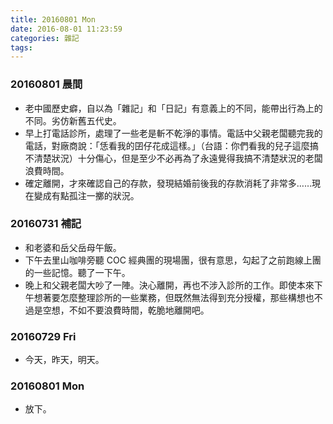 ```yaml
---
title: 20160801 Mon
date: 2016-08-01 11:23:59
categories: 雜記
tags:
---
```


### 20160801 晨間

- 老中國歷史癖，自以為「雜記」和「日記」有意義上的不同，能帶出行為上的不同。劣仿新舊五代史。
- 早上打電話診所，處理了一些老是斬不乾淨的事情。電話中父親老闆聽完我的電話，對廠商說：「恁看我的囝仔花成這樣。」（台語：你們看我的兒子這麼搞不清楚狀況）十分傷心，但是至少不必再為了永遠覺得我搞不清楚狀況的老闆浪費時間。
- 確定離開，才來確認自己的存款，發現結婚前後我的存款消耗了非常多……現在變成有點孤注一擲的狀況。


### 20160731 補記

- 和老婆和岳父岳母午飯。
- 下午去里山咖啡旁聽 COC 經典團的現場團，很有意思，勾起了之前跑線上團的一些記憶。聽了一下午。
- 晚上和父親老闆大吵了一陣。決心離開，再也不涉入診所的工作。即使本來下午想著要怎麼整理診所的一些業務，但既然無法得到充分授權，那些構想也不過是空想，不如不要浪費時間，乾脆地離開吧。


### 20160729 Fri

- 今天，昨天，明天。


### 20160801 Mon

- 放下。
